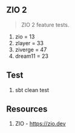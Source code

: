 ZIO 2
-----
>ZIO 2 feature tests.
1. zio = 13
2. zlayer = 33
3. ziverge = 47
4. dream11 = 23

Test
----
1. sbt clean test

Resources
---------
1. ZIO - https://zio.dev
